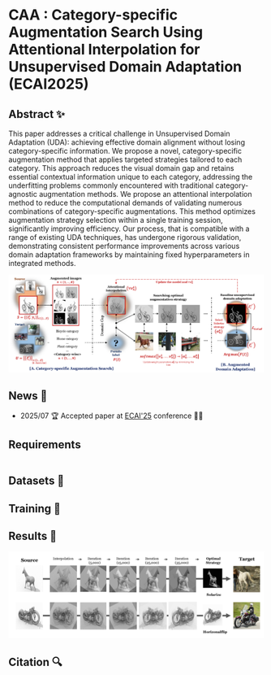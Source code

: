 # CAA : Category-specific Augmentation Search Using Attentional Interpolation for Unsupervised Domain Adaptation (ECAI2025)


## Abstract ✨

This paper addresses a critical challenge in Unsupervised Domain Adaptation (UDA): achieving effective domain alignment without losing category-specific information. 
We propose a novel, category-specific augmentation method that applies targeted strategies tailored to each category. 
This approach reduces the visual domain gap and retains essential contextual information unique to each category, addressing the underfitting problems commonly encountered with traditional category-agnostic augmentation methods.
We propose an attentional interpolation method to reduce the computational demands of validating numerous combinations of category-specific augmentations. 
This method optimizes augmentation strategy selection within a single training session, significantly improving efficiency.
Our process, that is compatible with a range of existing UDA techniques, has undergone rigorous validation, demonstrating consistent performance improvements across various domain adaptation frameworks by maintaining fixed hyperparameters in integrated methods.

<img src="figs/workflow.png" width="1200"/>


## News 📢
- 2025/07 🏆 Accepted paper at [ECAI'25](https://ecai2025.org/) conference 🎉🎉


## Requirements
```
```

## Datasets 📖


## Training 📝


## Results 🎯

<img src="figs/result.png" width="1200"/>


## Citation 🔍
```
```
